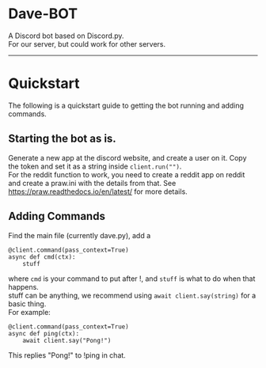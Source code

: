 # Dave-BOT
A Discord bot based on Discord.py.  
For our server, but could work for other servers.  
*****
# Quickstart  
The following is a quickstart guide to getting the bot running and adding commands.  
## Starting the bot as is.  
Generate a new app at the discord website, and create a user on it. Copy the token and set it as a string inside ```client.run("")```.  
For the reddit function to work, you need to create a reddit app on reddit and create a praw.ini with the details from that. See https://praw.readthedocs.io/en/latest/ for more details.
## Adding Commands  
Find the main file (currently dave.py), add a  
```
@client.command(pass_context=True)
async def cmd(ctx):
    stuff
```   
where ```cmd``` is your command to put after !, and ```stuff``` is what to do when that happens.   
stuff can be anything, we recommend using ```await client.say(string)``` for a basic thing.  
For example:  
```
@client.command(pass_context=True)
async def ping(ctx):
    await client.say("Pong!")
```  
This replies "Pong!" to !ping in chat.  
